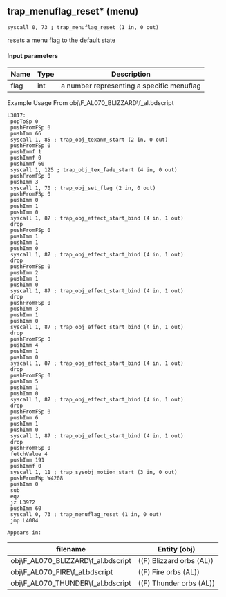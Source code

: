 ## trap_menuflag_reset* (menu)

`syscall 0, 73 ; trap_menuflag_reset (1 in, 0 out)`

resets a menu flag to the default state

#### Input parameters
| Name | Type | Description
|------|------|------------
| flag   | int   | a number representing a specific menuflag


Example Usage From obj\F_AL070_BLIZZARD\f_al.bdscript
```plaintext
L3817:
 popToSp 0
 pushFromFSp 0
 pushImm 66
 syscall 1, 85 ; trap_obj_texanm_start (2 in, 0 out)
 pushFromFSp 0
 pushImmf 1
 pushImmf 0
 pushImmf 60
 syscall 1, 125 ; trap_obj_tex_fade_start (4 in, 0 out)
 pushFromFSp 0
 pushImm 3
 syscall 1, 70 ; trap_obj_set_flag (2 in, 0 out)
 pushFromFSp 0
 pushImm 0
 pushImm 1
 pushImm 0
 syscall 1, 87 ; trap_obj_effect_start_bind (4 in, 1 out)
 drop 
 pushFromFSp 0
 pushImm 1
 pushImm 1
 pushImm 0
 syscall 1, 87 ; trap_obj_effect_start_bind (4 in, 1 out)
 drop 
 pushFromFSp 0
 pushImm 2
 pushImm 1
 pushImm 0
 syscall 1, 87 ; trap_obj_effect_start_bind (4 in, 1 out)
 drop 
 pushFromFSp 0
 pushImm 3
 pushImm 1
 pushImm 0
 syscall 1, 87 ; trap_obj_effect_start_bind (4 in, 1 out)
 drop 
 pushFromFSp 0
 pushImm 4
 pushImm 1
 pushImm 0
 syscall 1, 87 ; trap_obj_effect_start_bind (4 in, 1 out)
 drop 
 pushFromFSp 0
 pushImm 5
 pushImm 1
 pushImm 0
 syscall 1, 87 ; trap_obj_effect_start_bind (4 in, 1 out)
 drop 
 pushFromFSp 0
 pushImm 6
 pushImm 1
 pushImm 0
 syscall 1, 87 ; trap_obj_effect_start_bind (4 in, 1 out)
 drop 
 pushFromFSp 0
 fetchValue 4
 pushImm 191
 pushImmf 0
 syscall 1, 11 ; trap_sysobj_motion_start (3 in, 0 out)
 pushFromFWp W4208
 pushImm 0
 sub 
 eqz 
 jz L3972
 pushImm 60
 syscall 0, 73 ; trap_menuflag_reset (1 in, 0 out)
 jmp L4004
```





	Appears in:
| filename | Entity (obj)
|----------|-------------
| obj\F_AL070_BLIZZARD\f_al.bdscript       | ((F) Blizzard orbs (AL))          
| obj\F_AL070_FIRE\f_al.bdscript       | ((F) Fire orbs (AL))          
| obj\F_AL070_THUNDER\f_al.bdscript       | ((F) Thunder orbs (AL))          



